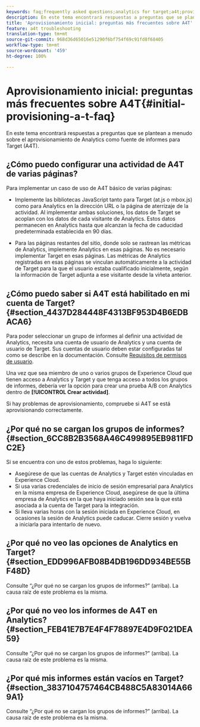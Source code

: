 ```yaml
---
keywords: faq;frequently asked questions;analytics for target;a4t;provisioning;provisioning;adobe Experience Cloud
description: En este tema encontrará respuestas a preguntas que se plantean a menudo sobre el aprovisionamiento de Analytics como fuente de informes para Target (A4T).
title: 'Aprovisionamiento inicial: preguntas más frecuentes sobre A4T'
feature: a4t troubleshooting
translation-type: tm+mt
source-git-commit: 968d36d65016e51290f6bf754f69c91fd8f68405
workflow-type: tm+mt
source-wordcount: '459'
ht-degree: 100%

---
```



# Aprovisionamiento inicial: preguntas más frecuentes sobre A4T{#initial-provisioning-a-t-faq}

En este tema encontrará respuestas a preguntas que se plantean a menudo sobre el aprovisionamiento de Analytics como fuente de informes para Target (A4T).

## ¿Cómo puedo configurar una actividad de A4T de varias páginas?

Para implementar un caso de uso de A4T básico de varias páginas:

* Implemente las bibliotecas JavaScript tanto para Target (at.js o mbox.js) como para Analytics en la dirección URL o la página de aterrizaje de la actividad. Al implementar ambas soluciones, los datos de Target se acoplan con los datos de cada visitante de Analytics. Estos datos permanecen en Analytics hasta que alcanzan la fecha de caducidad predeterminada establecida en 90 días.

* Para las páginas restantes del sitio, donde solo se rastrean las métricas de Analytics, implemente Analytics en esas páginas. No es necesario implementar Target en esas páginas. Las métricas de Analytics registradas en esas páginas se vinculan automáticamente a la actividad de Target para la que el usuario estaba cualificado inicialmente, según la información de Target adjunta a ese visitante desde la viñeta anterior.

## ¿Cómo puedo saber si A4T está habilitado en mi cuenta de Target?{#section_4437D284448F4313BF953D4B6EDBACA6}

Para poder seleccionar un grupo de informes al definir una actividad de Analytics, necesita una cuenta de usuario de Analytics y una cuenta de usuario de Target. Sus cuentas de usuario deben estar configuradas tal como se describe en la documentación. Consulte [Requisitos de permisos de usuario](/help/c-integrating-target-with-mac/a4t/account-reqs.md#concept_4BC06CAB00BF46FF9362AFE98656B083).

Una vez que sea miembro de uno o varios grupos de Experience Cloud que tienen acceso a Analytics y Target y que tenga acceso a todos los grupos de informes, debería ver la opción para crear una prueba A/B con Analytics dentro de **[!UICONTROL Crear actividad]**.

Si hay problemas de aprovisionamiento, compruebe si A4T se está aprovisionando correctamente.

## ¿Por qué no se cargan los grupos de informes?    {#section_6CC8B2B3568A46C499895EB9811FDC2E}

Si se encuentra con uno de estos problemas, haga lo siguiente:

* Asegúrese de que las cuentas de Analytics y Target estén vinculadas en Experience Cloud.
* Si usa varias credenciales de inicio de sesión empresarial para Analytics en la misma empresa de Experience Cloud, asegúrese de que la última empresa de Analytics en la que haya iniciado sesión sea la que está asociada a la cuenta de Target para la integración.
* Si lleva varias horas con la sesión iniciada en Experience Cloud, en ocasiones la sesión de Analytics puede caducar. Cierre sesión y vuelva a iniciarla para intentarlo de nuevo.

## ¿Por qué no veo las opciones de Analytics en Target?    {#section_EDD996AFB08B4DB196DD934BE55BF48D}

Consulte “¿Por qué no se cargan los grupos de informes?” (arriba). La causa raíz de este problema es la misma.

## ¿Por qué no veo los informes de A4T en Analytics?    {#section_FEB41E7B7E4F4F78897E4D9F021DEA59}

Consulte “¿Por qué no se cargan los grupos de informes?” (arriba). La causa raíz de este problema es la misma.

## ¿Por qué mis informes están vacíos en Target?    {#section_3837104757464CB488C5A83014A669A1}

Consulte “¿Por qué no se cargan los grupos de informes?” (arriba). La causa raíz de este problema es la misma.
